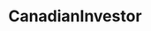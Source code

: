 ---
title: CanadianInvestor
crosslinks:
- PersonalFinanceCanada
- weedstocks
- ETFs
- canadiandaytrading
- stocks
- investing
- financialindependence
- fican
---